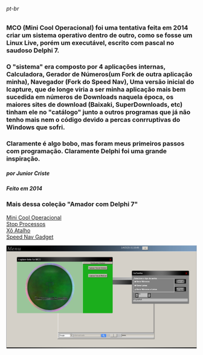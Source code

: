 ###### _pt-br_
###  MCO (Mini Cool Operacional) foi uma tentativa feita em 2014 criar um sistema operativo dentro de outro, como se fosse um Linux Live, porém um executável, escrito com pascal no saudoso Delphi 7.
### O "sistema" era composto por 4 aplicações internas, Calculadora, Gerador de Números(um Fork de outra aplicação minha), Navegador (Fork do Speed Nav), Uma versão inicial do Icapture, que de longe viria a ser minha aplicação mais bem sucedida em números de Downloads naquela época, os maiores sites de download (Baixaki, SuperDownloads, etc) tinham ele no "catálogo" junto a outros programas que já não tenho mais nem o código devido a percas conrruptivas do Windows que sofri.

### Claramente é algo bobo, mas foram meus primeiros passos com programação. Claramente Delphi foi uma grande inspiração.
##### por Junior Criste
##### Feito em 2014

### Mais dessa coleção "Amador com Delphi 7" 
<a href="https://github.com/JuniorCriste/M-C-O">Mini Cool Operacional</a><br />
<a href="https://github.com/JuniorCriste/Stop-Processos">Stop Processos</a><br />
<a href="https://github.com/JuniorCriste/Xo-Atalho">Xô Atalho</a><br />
<a href="https://github.com/JuniorCriste/Speed-Nav-Navegador-Flutuante-Gadget">Speed Nav Gadget</a><br />


![](https://github.com/JuniorCriste/M-C-O/blob/master/assets/Capturas/MCO.png)
